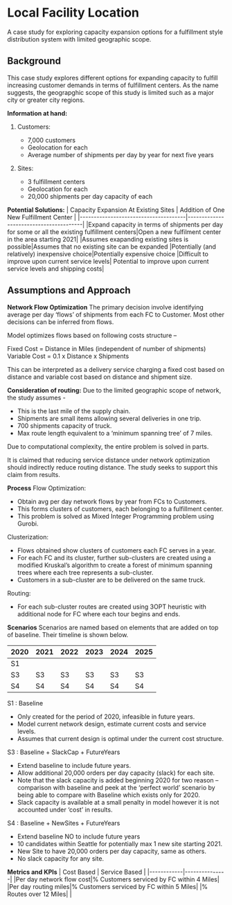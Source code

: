 # Local Facility Location
A case study for exploring capacity expansion options for a fulfillment style distribution system with limited geographic scope.


## Background
This case study explores different options for expanding capacity to fulfill increasing customer demands in terms of fulfillment centers. As the name suggests, the geograpghic scope of this study is limited such as a major city or greater city regions.

**Information at hand:**
1. Customers:
	* 7,000 customers
	* Geolocation for each
	* Average number of shipments per day by year for next five years

2. Sites:
	* 3 fulfillment centers
	* Geolocation for each
	* 20,000 shipments per day capacity of each


**Potential Solutions:**
| Capacity Expansion At Existing Sites | Addition of One New Fulfillment Center |
|--------------------------------------|----------------------------------------|
|Expand capacity in terms of shipments per day for some or all the existing fulfillment centers|Open a new fulfilment center in the area starting 2021|
|Assumes exapanding existing sites is possible|Assumes that no existing site can be expanded
|Potentially (and relatively) inexpensive choice|Potentially expensive choice
|Difficult to improve upon current service levels| Potential to improve upon current service levels and shipping costs|
 
## Assumptions and Approach
**Network Flow Optimization**
The primary decision involve identifying average per day ‘flows’ of shipments from each FC to Customer. Most other decisions can be inferred from flows.

Model optimizes flows based on following costs structure – 

Fixed Cost = Distance in Miles (independent of number of shipments)
Variable Cost = 0.1 x Distance x Shipments

This can be interpreted as a delivery service charging a fixed cost based on distance and variable cost based on distance and shipment size.

**Consideration of routing:**
Due to the limited geographic scope of network, the study assumes -

 * This is the last mile of the supply chain.
 * Shipments are small items allowing several deliveries in one trip.
 * 700 shipments capacity of truck.
 * Max route length equivalent to a ‘minimum spanning tree’ of 7 miles.

Due to computational complexity, the entire problem is solved in parts. 

It is claimed that reducing service distance under network optimization should indirectly reduce routing distance. The study seeks to support this claim from results.

**Process**
Flow Optimization:

 * Obtain avg per day network flows by year from FCs to Customers. 
 * This forms clusters of customers, each belonging to a fulfillment center.
 * This problem is solved as Mixed Integer Programming problem using Gurobi.

Clusterization:

 * Flows obtained show clusters of customers each FC serves in a year.
 * For each FC and its cluster, further sub-clusters are created using a modified Kruskal’s algorithm to create a forest of minimum spanning trees where each tree represents a sub-cluster.
 * Customers in a sub-cluster are to be delivered on the same truck.

Routing:

* For each sub-cluster routes are created using 3OPT heuristic with additional node for FC where each tour begins and ends.

**Scenarios**
Scenarios are named based on elements that are added on top of baseline. Their timeline is shown below.

|2020|2021|2022|2023|2024|2025|
|----|----|----|----|----|----|
|S1  |	  |    |    |    |    |
|S3  |S3  |S3  |S3  |S3  |S3  |
|S4  |S4  |S4  |S4  |S4  |S4  |

S1 : Baseline

 * Only created for the period of 2020, infeasible in future years.
 * Model current network design, estimate current costs and service levels. 
 * Assumes that current design is optimal under the current cost structure.

S3 : Baseline + SlackCap + FutureYears

 * Extend baseline to include future years.
 * Allow additional 20,000 orders per day capacity (slack) for each site.
 * Note that the slack capacity is added beginning 2020 for two reason – comparison with baseline and peek at the ‘perfect world’ scenario by being able to compare with Baseline which exists only for 2020. 
 * Slack capacity is available at a small penalty in model however it is not accounted under ‘cost’ in results.

S4 : Baseline + NewSites + FutureYears

 * Extend baseline NO to include future years 
 * 10 candidates within Seattle for potentially max 1 new site starting 2021.
 * New Site to have 20,000 orders per day capacity, same as others.
 * No slack capacity for any site.

**Metrics and KPIs**
| Cost Based | Service Based |
|------------|---------------|
|Per day network flow cost|% Customers serviced by FC within 4 Miles|
|Per day routing miles|% Customers serviced by FC within 5 Miles|
|% Routes over 12 Miles| |

